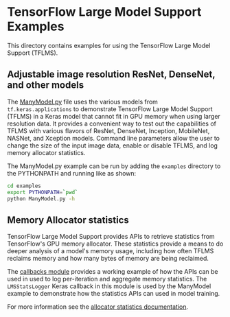 # TensorFlow Large Model Support Examples

This directory contains examples for using the TensorFlow
Large Model Support (TFLMS).

## Adjustable image resolution ResNet, DenseNet, and other models
The [ManyModel.py](ManyModel.py) file uses the various models from
`tf.keras.applications` to demonstrate TensorFlow Large Model
Support (TFLMS) in a Keras model that cannot fit in GPU memory when
using larger resolution data. It provides a convenient way to test out the
capabilities of TFLMS with various flavors of ResNet, DenseNet, Inception,
MobileNet, NASNet, and Xception models. Command line parameters allow
the user to change the size of the input image data, enable or disable
TFLMS, and log memory allocator statistics.

The ManyModel.py example can be run by adding the `examples` directory to
the PYTHONPATH and running like as shown:

```bash
cd examples
export PYTHONPATH=`pwd`
python ManyModel.py -h
```

## Memory Allocator statistics
TensorFlow Large Model Support provides APIs to retrieve statistics from
TensorFlow's GPU memory allocator. These statistics provide a means to
do deeper analysis of a model's memory usage, including how often TFLMS
reclaims memory and how many bytes of memory are being reclaimed.

The [callbacks module](callbacks.py) provides a working example of how the APIs
can be used in used to log per-iteration and aggregate memory statistics. The
`LMSStatsLogger` Keras callback in this module is used by the ManyModel
example to demonstrate how the statistics APIs can used in model training.

For more information see the [allocator statistics documentation](AllocatorStats.md).
